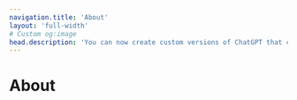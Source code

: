 ```yaml
---
navigation.title: 'About'
layout: 'full-width'
# Custom og:image
head.description: 'You can now create custom versions of ChatGPT that combine instructions, extra knowledge, and any combination of skills.'
---
```


# About



